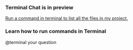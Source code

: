 ### Terminal Chat is in preview
[Run a command in terminal to list all the files in my project.](https://devblogs.microsoft.com/commandline/github-copilot-in-windows-terminal/)

### Learn how to run commands in Terminal
@terminal your question